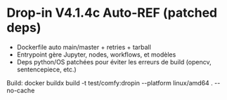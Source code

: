 # Drop-in V4.1.4c Auto-REF (patched deps)
- Dockerfile auto main/master + retries + tarball
- Entrypoint gère Jupyter, nodes, workflows, et modèles
- Deps python/OS patchées pour éviter les erreurs de build (opencv, sentencepiece, etc.)

Build:
docker buildx build -t test/comfy:dropin --platform linux/amd64 . --no-cache
